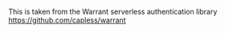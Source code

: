 This is taken from the Warrant serverless authentication library
https://github.com/capless/warrant
